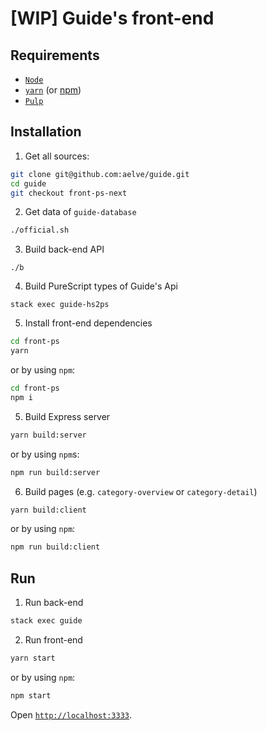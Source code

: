 # [WIP] Guide's front-end

## Requirements

* [`Node`](https://nodejs.org/en/)
* [`yarn`](https://yarnpkg.com/lang/en/) (or [npm](https://www.npmjs.com/))
* [`Pulp`](https://github.com/purescript-contrib/pulp)


## Installation

1. Get all sources:
```sh
git clone git@github.com:aelve/guide.git
cd guide
git checkout front-ps-next
```

2. Get data of `guide-database`
```sh
./official.sh
```

3. Build back-end API
```
./b
```

4. Build PureScript types of Guide's Api
```
stack exec guide-hs2ps
```

5. Install front-end dependencies
```sh
cd front-ps
yarn
```
or by using `npm`:
```sh
cd front-ps
npm i
```

5. Build Express server
```sh
yarn build:server
```
or by using `npm`s:
```sh
npm run build:server
```

6. Build pages (e.g. `category-overview` or `category-detail`)
```sh
yarn build:client
```
or by using `npm`:
```sh
npm run build:client
```

## Run

1. Run back-end
```sh
stack exec guide
```

2. Run front-end
```sh
yarn start
```
or by using `npm`:
```sh
npm start
```

Open [`http://localhost:3333`](http://localhost:3333).
